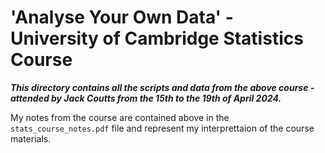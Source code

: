 # 'Analyse Your Own Data' - University of Cambridge Statistics Course

***This directory contains all the scripts and data from the above course - attended by Jack Coutts from the 15th to 
the 19th of April 2024.***

My notes from the course are contained above in the `stats_course_notes.pdf` file and represent my interprettaion of the course materials.


